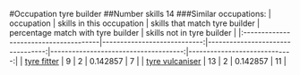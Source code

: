#Occupation tyre builder
##Number skills 14
###Similar occupations:
| occupation                            |   skills in this occupation |   skills that match tyre builder |   percentage match with tyre builder |   skills not in tyre builder |
|:--------------------------------------|----------------------------:|---------------------------------:|-------------------------------------:|-----------------------------:|
| [tyre fitter](tyre_fitter.md)         |                           9 |                                2 |                             0.142857 |                            7 |
| [tyre vulcaniser](tyre_vulcaniser.md) |                          13 |                                2 |                             0.142857 |                           11 |
